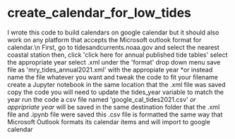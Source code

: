 # create_calendar_for_low_tides
I wrote this code to build calendars on google calendar but it should also work on any platform that accepts the Microsoft outlook format for calendar.\n
First, go to tidesandcurrents.noaa.gov and select the nearest coastal station
then, click 'click here for annual published tide tables'
select the appropriate year
select .xml under the 'format' drop down menu
save file as 'mry_tides_annual2021.xml' with the appropiate year
*or instead name the file whatever you want and tweak the code to fit your filename
create a Jupyter notebook in the same location that the .xml file was saved
copy the code
you will need to update the tides_year variable to match the year
run the code
a csv file named 'google_cal_tides2021.csv' *or appripriate year* will be saved in the same destination folder that the .xml file and .ipynb file were saved
this .csv file is formatted the same way that Microsoft Outlook formats its calendar items and will import to google calendar
